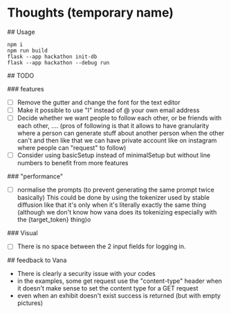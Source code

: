 # Thoughts (temporary name)

## Usage

```
npm i
npm run build
flask --app hackathon init-db
flask --app hackathon --debug run
```

## TODO

### features

* [ ] Remove the gutter and change the font for the text editor
* [ ] Make it possible to use "I" instead of @ your own email address
* [ ] Decide whether we want people to follow each other, or be friends with each other, .... (pros of following is that it allows to have granularity where a person can generate stuff about another person when the other can't and then like that we can have private account like on instagram where people can "request" to follow)
* [ ] Consider using basicSetup instead of minimalSetup but without line numbers to benefit from more features

### "performance"

* [ ] normalise the prompts (to prevent generating the same prompt twice basically) This could be done by using the tokenizer used by stable diffusion like that it's only when it's literally exactly the same thing (although we don't know how vana does its tokenizing especially with the {target_token} thing)o

### Visual

* [ ] There is no space between the 2 input fields for logging in.

## feedback to Vana

* There is clearly a security issue with your codes
* in the examples, some get request use the "content-type" header when it
  doesn't make sense to set the content type for a GET request
* even when an exhibit doesn't exist success is returned (but with empty pictures)

